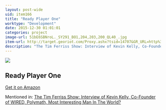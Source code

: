 ```yaml
---
layout: post-wide
uid: item166
title: "Ready Player One"
worktype: "Development"
date: 2015-12-30 01:01:01
categories: project
image-url: 51bE6SBNroL._SY291_BO1,204,203,200_QL40_.jpg
item-url: http://target.georiot.com/Proxy.ashx?tsid=14707&GR_URL=http%3A%2F%2Fwww.amazon.com%2FReady-Player-One-A-Novel%2Fdp%2F0307887448%2F
description: "The Tim Ferriss Show: Interview of Kevin Kelly, Co-Founder of WIRED, Polymath, Most Interesting Man In The World?"
---
```

<a href="http://target.georiot.com/Proxy.ashx?tsid=14707&GR_URL=http%3A%2F%2Fwww.amazon.com%2FReady-Player-One-A-Novel%2Fdp%2F0307887448%2F" target="blank"><img src="../../../../img/thumbs/51bE6SBNroL._SY291_BO1,204,203,200_QL40_.jpg" class="prod-img"></a>
<h2>Ready Player One</h2>
<p><a href="http://target.georiot.com/Proxy.ashx?tsid=14707&GR_URL=http%3A%2F%2Fwww.amazon.com%2FReady-Player-One-A-Novel%2Fdp%2F0307887448%2F" target="blank">Get it on Amazon</a><p>
<p>Mentioned in: <a href="http://fourhourworkweek.com/2014/08/29/kevin-kelly/" target="blank">The Tim Ferriss Show: Interview of Kevin Kelly, Co-Founder of WIRED, Polymath, Most Interesting Man In The World?</a></p>
